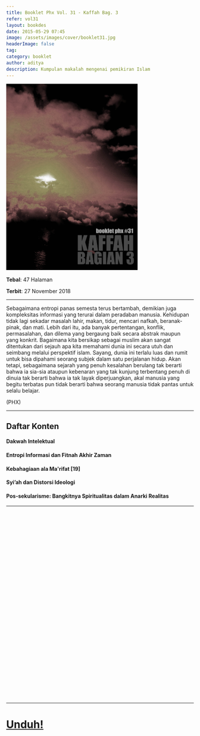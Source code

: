 ```yaml
---
title: Booklet Phx Vol. 31 - Kaffah Bag. 3
refer: vol31
layout: bookdes
date: 2015-05-29 07:45
image: /assets/images/cover/booklet31.jpg
headerImage: false
tag:
category: booklet
author: aditya
description: Kumpulan makalah mengenai pemikiran Islam
---
```

 
<img class="image" src="/assets/images/cover/booklet31.jpg" alt="__" height="500px">
 
__Tebal__: 47 Halaman
 
__Terbit__: 27 November 2018
 
***
 
Sebagaimana entropi panas semesta terus bertambah, demikian juga kompleksitas informasi yang terurai dalam peradaban manusia. Kehidupan tidak lagi sekadar masalah lahir, makan, tidur, mencari nafkah, beranak-pinak, dan mati. Lebih dari itu, ada banyak pertentangan, konflik, permasalahan, dan dilema yang bergaung baik secara abstrak maupun yang konkrit. Bagaimana kita bersikap sebagai muslim akan sangat ditentukan dari sejauh apa kita memahami dunia ini secara utuh dan seimbang melalui perspektif islam. Sayang, dunia ini terlalu luas dan rumit untuk bisa dipahami seorang subjek dalam satu perjalanan hidup. Akan tetapi, sebagaimana sejarah yang penuh kesalahan berulang tak berarti bahwa ia sia-sia ataupun kebenaran yang tak kunjung terbentang penuh di dinuia tak berarti bahwa ia tak layak diperjuangkan, akal manusia yang begitu terbatas pun tidak berarti bahwa seorang manusia tidak pantas untuk selalu belajar.

(PHX) 
 
***

## Daftar Konten

#### Dakwah Intelektual

#### Entropi Informasi dan Fitnah Akhir Zaman

#### Kebahagiaan ala Ma'rifat [19]

#### Syi’ah dan Distorsi Ideologi

#### Pos-sekularisme: Bangkitnya Spiritualitas dalam Anarki Realitas

***

<div data-configid="7319434/66036610" style="width:100%; height:500px;" class="issuuembed"></div>
<script type="text/javascript" src="//e.issuu.com/embed.js" async="true"></script>
 
***
 
# [Unduh!][akses]
 
[akses]: https://www.dropbox.com/s/56vv0t9n4eubd0l/%2331%20Kaffah%20Bag.3.pdf?dl=0
